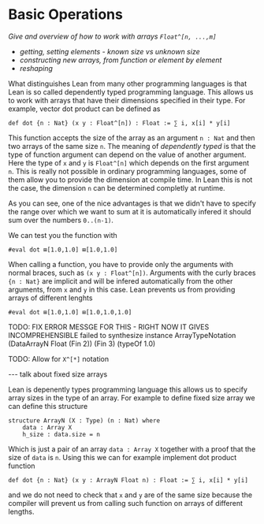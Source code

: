 # Basic Operations

*Give and overview of how to work with arrays `Float^[n, ...,m]`*
- *getting, setting elements - known size vs unknown size*
- *constructing new arrays, from function or element by element*
- *reshaping*


What distinguishes Lean from many other programming languages is that Lean is so called dependently typed programming language. This allows us to work with arrays that have their dimensions specified in their type. For example, vector dot product can be defined as
```
def dot {n : Nat} (x y : Float^[n]) : Float := ∑ i, x[i] * y[i]
```
This function accepts the size of the array as an argument `n : Nat` and then two arrays of the same size `n`. The meaning of *dependently typed* is that the type of function argument can depend on the value of another argument. Here the type of `x` and `y` is `Float^[n]` which depends on the first argument `n`. This is really not possible in ordinary programming languages, some of them allow you to provide the dimension at compile time. In Lean this is not the case, the dimension `n` can be determined completly at runtime.

As you can see, one of the nice advantages is that we didn't have to specify the range over which we want to sum at it is automatically infered it should sum over the numbers `0..(n-1)`.

We can test you the function with
```
#eval dot ⊞[1.0,1.0] ⊞[1.0,1.0]
```
When calling a function, you have to provide only the arguments with normal braces, such as `(x y : Float^[n])`. Arguments with the curly braces `{n : Nat}` are implicit and will be infered automatically from the other arguments, from `x` and `y` in this case. Lean prevents us from providing arrays of different lenghts 
```
#eval dot ⊞[1.0,1.0] ⊞[1.0,1.0,1.0]
```
TODO: FIX ERROR MESSGE FOR THIS - RIGHT NOW IT GIVES INCOMPREHENSIBLE 
   failed to synthesize instance
     ArrayTypeNotation (DataArrayN Float (Fin 2)) (Fin 3) (typeOf 1.0)
     
TODO: Allow for `X^[*]` notation 








--- talk about fixed size arrays

Lean is depenently types programming language this allows us to specify array sizes in the type of an array. For example to define fixed size array we can define this structure
```
structure ArrayN (X : Type) (n : Nat) where
    data : Array X
    h_size : data.size = n
```
Which is just a pair of an array `data : Array X` together with a proof that the size of `data` is `n`. Using this we can for example implement dot product function
```
def dot {n : Nat} (x y : ArrayN Float n) : Float := ∑ i, x[i] * y[i]
```
and we do not need to check that `x` and `y` are of the same size because the compiler will prevent us from calling such function on arrays of different lengths.

